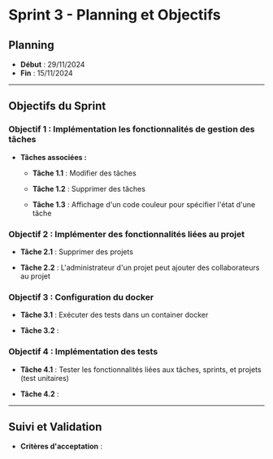 # Sprint 3 - Planning et Objectifs

## Planning
- **Début** : 29/11/2024  
- **Fin** : 15/11/2024  

---

## Objectifs du Sprint

### Objectif 1 : Implémentation les fonctionnalités de gestion des tâches
- **Tâches associées :**
  - **Tâche 1.1** : Modifier des tâches

  - **Tâche 1.2** : Supprimer des tâches

  - **Tâche 1.3** : Affichage d'un code couleur pour spécifier l'état d'une tâche 

### Objectif 2 : Implémenter des fonctionnalités liées au projet
  - **Tâche 2.1** : Supprimer des projets

  - **Tâche 2.2** : L'administrateur d'un projet peut ajouter des collaborateurs au projet

### Objectif 3 : Configuration du docker
  - **Tâche 3.1** : Exécuter des tests dans un container docker

  - **Tâche 3.2** : 

### Objectif 4 : Implémentation des tests
  - **Tâche 4.1** : Tester les fonctionnalités liées aux tâches, sprints, et projets (test unitaires)

  - **Tâche 4.2** : 

---

## Suivi et Validation

- **Critères d'acceptation** :  
